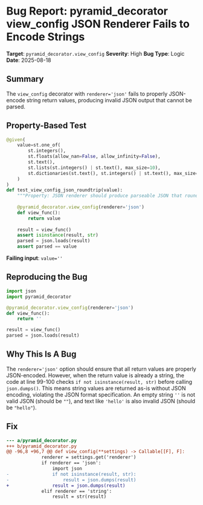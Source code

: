 # Bug Report: pyramid_decorator view_config JSON Renderer Fails to Encode Strings

**Target**: `pyramid_decorator.view_config`
**Severity**: High
**Bug Type**: Logic
**Date**: 2025-08-18

## Summary

The `view_config` decorator with `renderer='json'` fails to properly JSON-encode string return values, producing invalid JSON output that cannot be parsed.

## Property-Based Test

```python
@given(
    value=st.one_of(
        st.integers(),
        st.floats(allow_nan=False, allow_infinity=False),
        st.text(),
        st.lists(st.integers() | st.text(), max_size=10),
        st.dictionaries(st.text(), st.integers() | st.text(), max_size=10)
    )
)
def test_view_config_json_roundtrip(value):
    """Property: JSON renderer should produce parseable JSON that round-trips."""
    
    @pyramid_decorator.view_config(renderer='json')
    def view_func():
        return value
    
    result = view_func()
    assert isinstance(result, str)
    parsed = json.loads(result)
    assert parsed == value
```

**Failing input**: `value=''`

## Reproducing the Bug

```python
import json
import pyramid_decorator

@pyramid_decorator.view_config(renderer='json')
def view_func():
    return ''

result = view_func()
parsed = json.loads(result)
```

## Why This Is A Bug

The `renderer='json'` option should ensure that all return values are properly JSON-encoded. However, when the return value is already a string, the code at line 99-100 checks `if not isinstance(result, str)` before calling `json.dumps()`. This means string values are returned as-is without JSON encoding, violating the JSON format specification. An empty string `''` is not valid JSON (should be `""`), and text like `'hello'` is also invalid JSON (should be `"hello"`).

## Fix

```diff
--- a/pyramid_decorator.py
+++ b/pyramid_decorator.py
@@ -96,8 +96,7 @@ def view_config(**settings) -> Callable[[F], F]:
             renderer = settings.get('renderer')
             if renderer == 'json':
                 import json
-                if not isinstance(result, str):
-                    result = json.dumps(result)
+                result = json.dumps(result)
             elif renderer == 'string':
                 result = str(result)
```